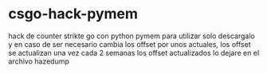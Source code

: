 # csgo-hack-pymem
hack de counter strikte go con python pymem
para utilizar solo descargalo y en caso de ser necesario cambia los offset por unos actuales, los offset se actualizan una vez cada 2 semanas
los offset actualizados lo dejare en el archivo hazedump
